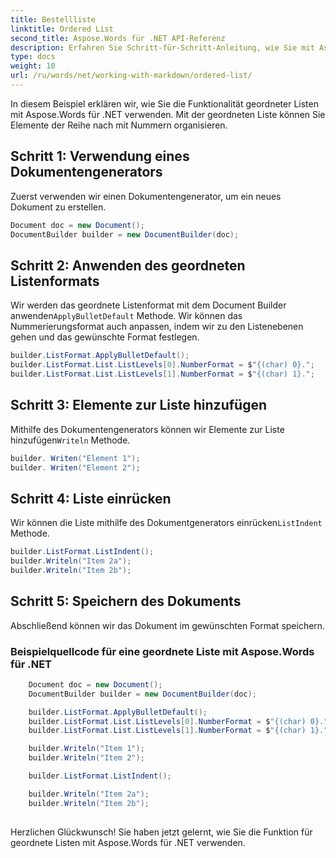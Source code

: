 ```yaml
---
title: Bestellliste
linktitle: Ordered List
second_title: Aspose.Words für .NET API-Referenz
description: Erfahren Sie Schritt-für-Schritt-Anleitung, wie Sie mit Aspose.Words für .NET eine geordnete Liste erstellen.
type: docs
weight: 10
url: /ru/words/net/working-with-markdown/ordered-list/
---
```


In diesem Beispiel erklären wir, wie Sie die Funktionalität geordneter Listen mit Aspose.Words für .NET verwenden. Mit der geordneten Liste können Sie Elemente der Reihe nach mit Nummern organisieren.

## Schritt 1: Verwendung eines Dokumentengenerators

Zuerst verwenden wir einen Dokumentengenerator, um ein neues Dokument zu erstellen.

```csharp
Document doc = new Document();
DocumentBuilder builder = new DocumentBuilder(doc);
```

## Schritt 2: Anwenden des geordneten Listenformats

Wir werden das geordnete Listenformat mit dem Document Builder anwenden`ApplyBulletDefault` Methode. Wir können das Nummerierungsformat auch anpassen, indem wir zu den Listenebenen gehen und das gewünschte Format festlegen.

```csharp
builder.ListFormat.ApplyBulletDefault();
builder.ListFormat.List.ListLevels[0].NumberFormat = $"{(char) 0}.";
builder.ListFormat.List.ListLevels[1].NumberFormat = $"{(char) 1}.";
```

## Schritt 3: Elemente zur Liste hinzufügen

 Mithilfe des Dokumentengenerators können wir Elemente zur Liste hinzufügen`Writeln` Methode.

```csharp
builder. Writen("Element 1");
builder. Writen("Element 2");
```

## Schritt 4: Liste einrücken

 Wir können die Liste mithilfe des Dokumentgenerators einrücken`ListIndent` Methode.

```csharp
builder.ListFormat.ListIndent();
builder.Writeln("Item 2a");
builder.Writeln("Item 2b");
```

## Schritt 5: Speichern des Dokuments

Abschließend können wir das Dokument im gewünschten Format speichern.

### Beispielquellcode für eine geordnete Liste mit Aspose.Words für .NET

```csharp
	Document doc = new Document();
	DocumentBuilder builder = new DocumentBuilder(doc);

	builder.ListFormat.ApplyBulletDefault();
	builder.ListFormat.List.ListLevels[0].NumberFormat = $"{(char) 0}.";
	builder.ListFormat.List.ListLevels[1].NumberFormat = $"{(char) 1}.";

	builder.Writeln("Item 1");
	builder.Writeln("Item 2");

	builder.ListFormat.ListIndent();

	builder.Writeln("Item 2a");
	builder.Writeln("Item 2b");
            
```

Herzlichen Glückwunsch! Sie haben jetzt gelernt, wie Sie die Funktion für geordnete Listen mit Aspose.Words für .NET verwenden.

